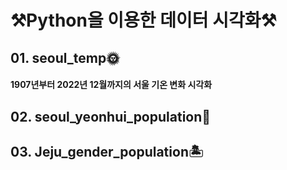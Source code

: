 # ⚒️Python을 이용한 데이터 시각화⚒️

## 01. seoul_temp🌞
#### 1907년부터 2022년 12월까지의 서울 기온 변화 시각화 




## 02. seoul_yeonhui_population👥
## 03. Jeju_gender_population🏝️
